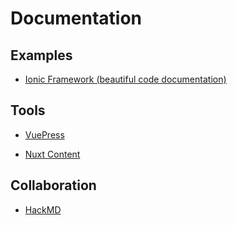 # Documentation

## Examples
- [Ionic Framework (beautiful code documentation)](https://ionicframework.com/docs)

## Tools
- [VuePress](https://vuepress.vuejs.org/)

- [Nuxt Content](https://content.nuxtjs.org/)

## Collaboration

- [HackMD](https://hackmd.io/)

